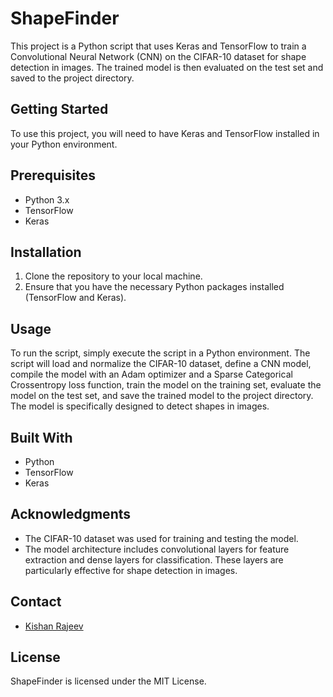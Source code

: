 # ShapeFinder

This project is a Python script that uses Keras and TensorFlow to train a Convolutional Neural Network (CNN) on the CIFAR-10 dataset for shape detection in images. The trained model is then evaluated on the test set and saved to the project directory.

## Getting Started

To use this project, you will need to have Keras and TensorFlow installed in your Python environment. 

## Prerequisites

- Python 3.x
- TensorFlow
- Keras

## Installation

1. Clone the repository to your local machine.
2. Ensure that you have the necessary Python packages installed (TensorFlow and Keras).

## Usage

To run the script, simply execute the script in a Python environment. The script will load and normalize the CIFAR-10 dataset, define a CNN model, compile the model with an Adam optimizer and a Sparse Categorical Crossentropy loss function, train the model on the training set, evaluate the model on the test set, and save the trained model to the project directory. The model is specifically designed to detect shapes in images.

## Built With

- Python
- TensorFlow
- Keras

## Acknowledgments

- The CIFAR-10 dataset was used for training and testing the model.
- The model architecture includes convolutional layers for feature extraction and dense layers for classification. These layers are particularly effective for shape detection in images.

## Contact

* [Kishan Rajeev](https://kishan.knowledgeplatter.com/)

## License

ShapeFinder is licensed under the MIT License.
